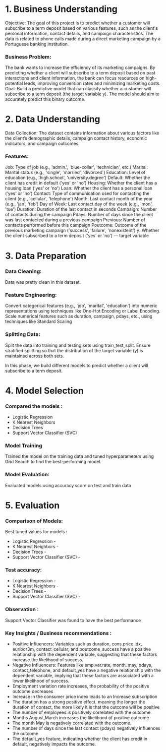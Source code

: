 # 1. Business Understanding
Objective: The goal of this project is to predict whether a customer will subscribe to a term deposit based on various features, such as the client's personal information, contact details, and campaign characteristics. The data is related to phone calls made during a direct marketing campaign by a Portuguese banking institution.

### Business Problem:

The bank wants to increase the efficiency of its marketing campaigns. By predicting whether a client will subscribe to a term deposit based on past interactions and client information, the bank can focus resources on high-potential leads, improving conversion rates and minimizing marketing costs.
Goal: Build a predictive model that can classify whether a customer will subscribe to a term deposit (the target variable y). The model should aim to accurately predict this binary outcome.

# 2. Data Understanding
Data Collection: The dataset contains information about various factors like the client’s demographic details, campaign contact history, economic indicators, and campaign outcomes.

### Features:
Job: Type of job (e.g., 'admin.', 'blue-collar', 'technician', etc.)
Marital: Marital status (e.g., 'single', 'married', 'divorced')
Education: Level of education (e.g., 'high.school', 'university.degree')
Default: Whether the client has credit in default ('yes' or 'no')
Housing: Whether the client has a housing loan ('yes' or 'no')
Loan: Whether the client has a personal loan ('yes' or 'no')
Contact: Type of communication used for contacting the client (e.g., 'cellular', 'telephone')
Month: Last contact month of the year (e.g., 'jan', 'feb')
Day of Week: Last contact day of the week (e.g., 'mon', 'tue')
Duration: Duration of the last contact in seconds
Campaign: Number of contacts during the campaign
Pdays: Number of days since the client was last contacted during a previous campaign
Previous: Number of contacts performed before this campaign
Poutcome: Outcome of the previous marketing campaign ('success', 'failure', 'nonexistent')
y: Whether the client subscribed to a term deposit ('yes' or 'no') — target variable

# 3. Data Preparation
### Data Cleaning:
Data was pretty clean in this dataset. 
### Feature Engineering:
Convert categorical features (e.g., 'job', 'marital', 'education') into numeric representations using techniques like One-Hot Encoding or Label Encoding.
Scale numerical features such as duration, campaign, pdays, etc., using techniques like Standard Scaling
### Splitting Data:
Split the data into training and testing sets using train_test_split. Ensure stratified splitting so that the distribution of the target variable (y) is maintained across both sets.

In this phase, we build different models to predict whether a client will subscribe to a term deposit.

# 4. Model Selection
### Compared the models : 
* Logistic Regression
* K Nearest Neighbors
* Decision Trees
* Support Vector Classifier (SVC)

### Model Training
Trained the model  on the training data and tuned hyperparameters using  Grid Search to find the best-performing model.

### Model Evaluation:
Evaluated models using accuracy score on test and train data

# 5. Evaluation
### Comparison of Models:
Best tuned values for models : 
* Logistic Regression - 
* K Nearest Neighbors - 
* Decision Trees - 
* Support Vector Classifier (SVC) -

### Test accuracy:
* Logistic Regression - 
* K Nearest Neighbors - 
* Decision Trees - 
* Support Vector Classifier (SVC) -
  
### Observation : 

Support Vector Classifier was found to have the best performance

### Key Insights / Business recommendations : 
* Positive Influencers:
  Variables such as duration, cons.price.idx, euribor3m, contact_cellular, and poutcome_success have a positive relationship with the dependent variable, suggesting that these factors increase the likelihood of success.
* Negative Influencers: Features like emp.var.rate, month_may, pdays, contact_telephone, and default_yes have a negative relationship with the dependent variable, implying that these factors are associated with a lower likelihood of success.
* Employment variation rate increases, the probability of the positive outcome decreases
* Increase in the consumer price index leads to an Increase subscription
* The duration has a strong positive effect, meaning the longer the duration of contact, the more likely it is that the outcome will be positive
* The number of employees is positively correlated with the outcome.
* Months August,March increases the likelihood of positive outcome
* The month May is negatively correlated with the outcome.
* The number of days since the last contact (pdays) negatively influences the outcome
* The default_yes feature, indicating whether the client has credit in default, negatively impacts the outcome.
